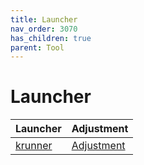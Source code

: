 ```yaml
---
title: Launcher
nav_order: 3070
has_children: true
parent: Tool
---
```



# Launcher

| Launcher | Adjustment |
| --- | --- |
| [krunner](https://samwhelp.github.io/kubuntu-adjustment/read/subject/tool/launcher/krunner.html) | [Adjustment](https://github.com/samwhelp/kubuntu-adjustment/tree/main/prototype/main/tool-config/part/krunner) |
